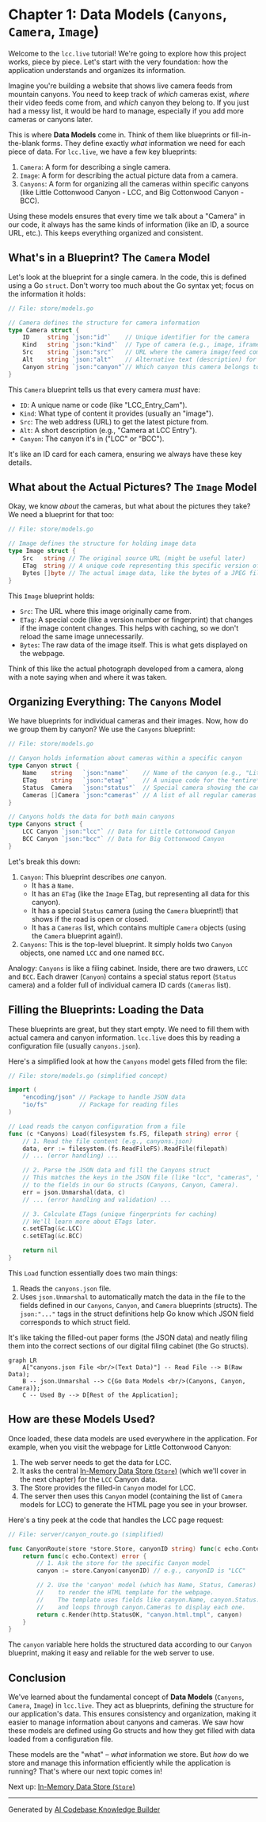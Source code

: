 # Chapter 1: Data Models (`Canyons`, `Camera`, `Image`)

Welcome to the `lcc.live` tutorial! We're going to explore how this project works, piece by piece. Let's start with the very foundation: how the application understands and organizes its information.

Imagine you're building a website that shows live camera feeds from mountain canyons. You need to keep track of *which* cameras exist, *where* their video feeds come from, and *which* canyon they belong to. If you just had a messy list, it would be hard to manage, especially if you add more cameras or canyons later.

This is where **Data Models** come in. Think of them like blueprints or fill-in-the-blank forms. They define exactly *what* information we need for each piece of data. For `lcc.live`, we have a few key blueprints:

1.  `Camera`: A form for describing a single camera.
2.  `Image`: A form for describing the actual picture data from a camera.
3.  `Canyons`: A form for organizing all the cameras within specific canyons (like Little Cottonwood Canyon - LCC, and Big Cottonwood Canyon - BCC).

Using these models ensures that every time we talk about a "Camera" in our code, it always has the same kinds of information (like an ID, a source URL, etc.). This keeps everything organized and consistent.

## What's in a Blueprint? The `Camera` Model

Let's look at the blueprint for a single camera. In the code, this is defined using a Go `struct`. Don't worry too much about the Go syntax yet; focus on the information it holds:

```go
// File: store/models.go

// Camera defines the structure for camera information
type Camera struct {
	ID     string `json:"id"`    // Unique identifier for the camera
	Kind   string `json:"kind"`  // Type of camera (e.g., image, iframe)
	Src    string `json:"src"`   // URL where the camera image/feed comes from
	Alt    string `json:"alt"`   // Alternative text (description) for the camera
	Canyon string `json:"canyon"`// Which canyon this camera belongs to (LCC or BCC)
}
```

This `Camera` blueprint tells us that every camera *must* have:

*   `ID`: A unique name or code (like "LCC_Entry_Cam").
*   `Kind`: What type of content it provides (usually an "image").
*   `Src`: The web address (URL) to get the latest picture from.
*   `Alt`: A short description (e.g., "Camera at LCC Entry").
*   `Canyon`: The canyon it's in ("LCC" or "BCC").

It's like an ID card for each camera, ensuring we always have these key details.

## What about the Actual Pictures? The `Image` Model

Okay, we know *about* the cameras, but what about the pictures they take? We need a blueprint for that too:

```go
// File: store/models.go

// Image defines the structure for holding image data
type Image struct {
	Src   string // The original source URL (might be useful later)
	ETag  string // A unique code representing this specific version of the image
	Bytes []byte // The actual image data, like the bytes of a JPEG file
}
```

This `Image` blueprint holds:

*   `Src`: The URL where this image originally came from.
*   `ETag`: A special code (like a version number or fingerprint) that changes if the image content changes. This helps with caching, so we don't reload the same image unnecessarily.
*   `Bytes`: The raw data of the image itself. This is what gets displayed on the webpage.

Think of this like the actual photograph developed from a camera, along with a note saying when and where it was taken.

## Organizing Everything: The `Canyons` Model

We have blueprints for individual cameras and their images. Now, how do we group them by canyon? We use the `Canyons` blueprint:

```go
// File: store/models.go

// Canyon holds information about cameras within a specific canyon
type Canyon struct {
	Name    string   `json:"name"`    // Name of the canyon (e.g., "Little Cottonwood Canyon")
	ETag    string   `json:"etag"`    // A unique code for the *entire* canyon's data state
	Status  Camera   `json:"status"`  // Special camera showing the canyon's road status
	Cameras []Camera `json:"cameras"` // A list of all regular cameras in this canyon
}

// Canyons holds the data for both main canyons
type Canyons struct {
	LCC Canyon `json:"lcc"` // Data for Little Cottonwood Canyon
	BCC Canyon `json:"bcc"` // Data for Big Cottonwood Canyon
}
```

Let's break this down:

1.  `Canyon`: This blueprint describes *one* canyon.
    *   It has a `Name`.
    *   It has an `ETag` (like the `Image` ETag, but representing all data for this canyon).
    *   It has a special `Status` camera (using the `Camera` blueprint!) that shows if the road is open or closed.
    *   It has a `Cameras` list, which contains multiple `Camera` objects (using the `Camera` blueprint again!).
2.  `Canyons`: This is the top-level blueprint. It simply holds two `Canyon` objects, one named `LCC` and one named `BCC`.

Analogy: `Canyons` is like a filing cabinet. Inside, there are two drawers, `LCC` and `BCC`. Each drawer (`Canyon`) contains a special status report (`Status` camera) and a folder full of individual camera ID cards (`Cameras` list).

## Filling the Blueprints: Loading the Data

These blueprints are great, but they start empty. We need to fill them with actual camera and canyon information. `lcc.live` does this by reading a configuration file (usually `canyons.json`).

Here's a simplified look at how the `Canyons` model gets filled from the file:

```go
// File: store/models.go (simplified concept)

import (
	"encoding/json" // Package to handle JSON data
	"io/fs"         // Package for reading files
)

// Load reads the canyon configuration from a file
func (c *Canyons) Load(filesystem fs.FS, filepath string) error {
	// 1. Read the file content (e.g., canyons.json)
	data, err := filesystem.(fs.ReadFileFS).ReadFile(filepath)
	// ... (error handling) ...

	// 2. Parse the JSON data and fill the Canyons struct
	// This matches the keys in the JSON file (like "lcc", "cameras", "src")
	// to the fields in our Go structs (Canyons, Canyon, Camera).
	err = json.Unmarshal(data, c)
	// ... (error handling and validation) ...

	// 3. Calculate ETags (unique fingerprints for caching)
	// We'll learn more about ETags later.
	c.setETag(&c.LCC)
	c.setETag(&c.BCC)

	return nil
}
```

This `Load` function essentially does two main things:

1.  Reads the `canyons.json` file.
2.  Uses `json.Unmarshal` to automatically match the data in the file to the fields defined in our `Canyons`, `Canyon`, and `Camera` blueprints (structs). The `json:"..."` tags in the struct definitions help Go know which JSON field corresponds to which struct field.

It's like taking the filled-out paper forms (the JSON data) and neatly filing them into the correct sections of our digital filing cabinet (the Go structs).

```mermaid
graph LR
    A["canyons.json File <br/>(Text Data)"] -- Read File --> B(Raw Data);
    B -- json.Unmarshal --> C{Go Data Models <br/>(Canyons, Canyon, Camera)};
    C -- Used By --> D[Rest of the Application];
```

## How are these Models Used?

Once loaded, these data models are used everywhere in the application. For example, when you visit the webpage for Little Cottonwood Canyon:

1.  The web server needs to get the data for LCC.
2.  It asks the central [In-Memory Data Store (`Store`)](02_in_memory_data_store___store___.md) (which we'll cover in the next chapter) for the `LCC` Canyon data.
3.  The Store provides the filled-in `Canyon` model for LCC.
4.  The server then uses this `Canyon` model (containing the list of `Camera` models for LCC) to generate the HTML page you see in your browser.

Here's a tiny peek at the code that handles the LCC page request:

```go
// File: server/canyon_route.go (simplified)

func CanyonRoute(store *store.Store, canyonID string) func(c echo.Context) error {
	return func(c echo.Context) error {
		// 1. Ask the store for the specific Canyon model
		canyon := store.Canyon(canyonID) // e.g., canyonID is "LCC"

		// 2. Use the 'canyon' model (which has Name, Status, Cameras)
		//    to render the HTML template for the webpage.
		//    The template uses fields like canyon.Name, canyon.Status.Src,
		//    and loops through canyon.Cameras to display each one.
		return c.Render(http.StatusOK, "canyon.html.tmpl", canyon)
	}
}
```

The `canyon` variable here holds the structured data according to our `Canyon` blueprint, making it easy and reliable for the web server to use.

## Conclusion

We've learned about the fundamental concept of **Data Models** (`Canyons`, `Camera`, `Image`) in `lcc.live`. They act as blueprints, defining the structure for our application's data. This ensures consistency and organization, making it easier to manage information about canyons and cameras. We saw how these models are defined using Go structs and how they get filled with data loaded from a configuration file.

These models are the "what" – *what* information we store. But *how* do we store and manage this information efficiently while the application is running? That's where our next topic comes in!

Next up: [In-Memory Data Store (`Store`)](02_in_memory_data_store___store___.md)

---

Generated by [AI Codebase Knowledge Builder](https://github.com/The-Pocket/Tutorial-Codebase-Knowledge)